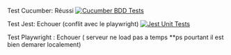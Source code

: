 Test Cucumber: Réussi
[![Cucumber BDD Tests](https://github.com/AKA29-KL/ExamenFinal/actions/workflows/cucumber.yml/badge.svg)](https://github.com/AKA29-KL/ExamenFinal/actions/workflows/cucumber.yml)

Test Jest: Echouer (conflit avec le playwright)
[![Jest Unit Tests](https://github.com/AKA29-KL/ExamenFinal/actions/workflows/jest.yml/badge.svg)](https://github.com/AKA29-KL/ExamenFinal/actions/workflows/jest.yml)


Test Playwright : Echouer ( serveur ne load pas a temps **ps pourtant il est bien demarer localement)
